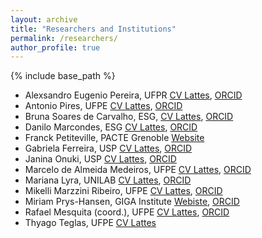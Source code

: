 ```yaml
---
layout: archive
title: "Researchers and Institutions"
permalink: /researchers/
author_profile: true
---
```


{% include base_path %}

* Alexsandro Eugenio Pereira, UFPR [CV Lattes](http://lattes.cnpq.br/5016812257747289), [ORCID](https://orcid.org/0000-0002-9613-4702)
*	Antonio Pires, UFPE [CV Lattes](http://lattes.cnpq.br/0217516632220948), [ORCID](https://orcid.org/0000-0001-5468-3407)
*	Bruna Soares de Carvalho, ESG, [CV Lattes](http://lattes.cnpq.br/1039315803925726), [ORCID](https://orcid.org/0000-0003-1304-1402)
*	Danilo Marcondes, ESG [CV Lattes](http://lattes.cnpq.br/3285483434283452), [ORCID](https://orcid.org/0000-0001-5142-5840)
*	Franck Petiteville, PACTE Grenoble [Website](https://www.pacte-grenoble.fr/membres/franck-petiteville)
*	Gabriela Ferreira, USP [CV Lattes](http://lattes.cnpq.br/2202196656362958), [ORCID](https://orcid.org/0000-0002-3548-395X)
*	Janina Onuki, USP [CV Lattes](http://lattes.cnpq.br/3708102324198107), [ORCID](https://orcid.org/0000-0002-7412-4378)
*	Marcelo de Almeida Medeiros, UFPE [CV Lattes](http://lattes.cnpq.br/2986573450358373), [ORCID](http://orcid.org/0000-0001-8385-0358)
*	Mariana Lyra, UNILAB [CV Lattes](http://lattes.cnpq.br/7907963008835742), [ORCID](https://orcid.org/0000-0001-6519-9469)
*	Mikelli Marzzini Ribeiro, UFPE [CV Lattes](http://lattes.cnpq.br/1443590091529408), [ORCID](https://orcid.org/0000-0002-6025-6310)
*	Miriam Prys-Hansen, GIGA Institute [Webiste](https://www.giga-hamburg.de/en/the-giga/team/prys-hansen-miriam), [ORCID](https://orcid.org/0000-0003-0077-368X)
*	Rafael Mesquita (coord.), UFPE [CV Lattes](http://lattes.cnpq.br/3413256846309376), [ORCID](https://orcid.org/0000-0001-6042-1606)
*	Thyago Teglas, UFPE [CV Lattes](http://lattes.cnpq.br/0237626508139251)
